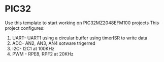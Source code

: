 # PIC32
Use this template to start working on PIC32MZ2048EFM100 projects
This project configures:
1) UART- UART1 using a circular buffer using timerISR to write data
2) ADC- AN2, AN3, AN4 sotware trigerred
3) I2C- I2C1 at 100KHz
4) PWM - RPE8, RPF2 at 20KHz
